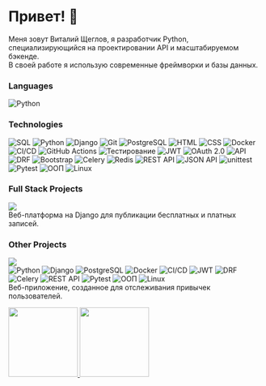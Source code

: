 # Привет! 👋

Меня зовут Виталий Щеглов, я разработчик Python, специализирующийся на проектировании API и масштабируемом бэкенде.<br>
В своей работе я использую современные фреймворки и базы данных.

### Languages

![Python](https://img.shields.io/badge/-Python-000?&logo=Python)

### Technologies

![SQL](https://img.shields.io/badge/SQL-4479A1?style=flat-square&logo=postgresql&logoColor=white)
![Python](https://img.shields.io/badge/Python-3776AB?style=flat-square&logo=python&logoColor=white)
![Django](https://img.shields.io/badge/Django-092E20?style=flat-square&logo=django&logoColor=white)
![Git](https://img.shields.io/badge/Git-F05032?style=flat-square&logo=git&logoColor=white)
![PostgreSQL](https://img.shields.io/badge/PostgreSQL-4169E1?style=flat-square&logo=postgresql&logoColor=white)
![HTML](https://img.shields.io/badge/HTML-E34F26?style=flat-square&logo=html5&logoColor=white)
![CSS](https://img.shields.io/badge/CSS-1572B6?style=flat-square&logo=css3&logoColor=white)
![Docker](https://img.shields.io/badge/Docker-2496ED?style=flat-square&logo=docker&logoColor=white)
![CI/CD](https://img.shields.io/badge/CI/CD-00BFFF?style=flat-square&logo=gitlab&logoColor=white)
![GitHub Actions](https://img.shields.io/badge/GitHub%20Actions-2088FF?style=flat-square&logo=githubactions&logoColor=white)
![Тестирование](https://img.shields.io/badge/Testing-FF9800?style=flat-square&logo=pytest&logoColor=white)
![JWT](https://img.shields.io/badge/JWT-000000?style=flat-square&logo=json-web-tokens&logoColor=white)
![OAuth 2.0](https://img.shields.io/badge/OAuth%202.0-3EAAAF?style=flat-square&logo=oauth&logoColor=white)
![API](https://img.shields.io/badge/API-000000?style=flat-square&logo=api&logoColor=white)
![DRF](https://img.shields.io/badge/DRF-FF4B30?style=flat-square&logo=django&logoColor=white)
![Bootstrap](https://img.shields.io/badge/Bootstrap-563D7C?style=flat-square&logo=bootstrap&logoColor=white)
![Celery](https://img.shields.io/badge/Celery-37814A?style=flat-square&logo=celery&logoColor=white)
![Redis](https://img.shields.io/badge/Redis-DC382D?style=flat-square&logo=redis&logoColor=white)
![REST API](https://img.shields.io/badge/REST%20API-005571?style=flat-square&logo=api&logoColor=white)
![JSON API](https://img.shields.io/badge/JSON%20API-3B5998?style=flat-square&logo=json&logoColor=white)
![unittest](https://img.shields.io/badge/unittest-000000?style=flat-square&logo=python&logoColor=white)
![Pytest](https://img.shields.io/badge/Pytest-000000?style=flat-square&logo=python&logoColor=white)
![ООП](https://img.shields.io/badge/OOP-000000?style=flat-square&logo=java&logoColor=white)
![Linux](https://img.shields.io/badge/Linux-FCC624?style=flat-square&logo=linux&logoColor=white)

### Full Stack Projects

[![](https://img.shields.io/badge/-🧬%20Platform%20for%20Publishing%20Paid%20Content-000)](https://github.com/Vitaly-Shcheglov/Platform-for-publishing-paid-content)<br>
Веб-платформа на Django для публикации бесплатных и платных записей. 

### Other Projects

[![](https://img.shields.io/badge/-🧬%20Django%20Habit%20Tracker-000)](https://github.com/Vitaly-Shcheglov/Django-Habit-Tracker/tree/develop)<br>
![Python](https://img.shields.io/badge/Python-3776AB?style=flat-square&logo=python&logoColor=white)
![Django](https://img.shields.io/badge/Django-092E20?style=flat-square&logo=django&logoColor=white)
![PostgreSQL](https://img.shields.io/badge/PostgreSQL-4169E1?style=flat-square&logo=postgresql&logoColor=white)
![Docker](https://img.shields.io/badge/Docker-2496ED?style=flat-square&logo=docker&logoColor=white)
![CI/CD](https://img.shields.io/badge/CI/CD-00BFFF?style=flat-square&logo=gitlab&logoColor=white)
![JWT](https://img.shields.io/badge/JWT-000000?style=flat-square&logo=json-web-tokens&logoColor=white)
![DRF](https://img.shields.io/badge/DRF-FF4B30?style=flat-square&logo=django&logoColor=white)
![Celery](https://img.shields.io/badge/Celery-37814A?style=flat-square&logo=celery&logoColor=white)
![REST API](https://img.shields.io/badge/REST%20API-005571?style=flat-square&logo=api&logoColor=white)
![Pytest](https://img.shields.io/badge/Pytest-000000?style=flat-square&logo=python&logoColor=white)
![ООП](https://img.shields.io/badge/OOP-000000?style=flat-square&logo=java&logoColor=white)
![Linux](https://img.shields.io/badge/Linux-FCC624?style=flat-square&logo=linux&logoColor=white)<br>
Веб-приложение, созданное для отслеживания привычек пользователей.





<a href="https://github.com/Vitaly-Shcheglov">
    <img height="137px" src="https://github-readme-stats.vercel.app/api?username=Vitaly-Shcheglov&hide_title=true&hide_border=true&show_icons=true&include_all_commits=true&count_private=true&line_height=21&text_color=000&icon_color=000&bg_color=0,ea6161,ffc64d,fffc4d,52fa5a&theme=graywhite" />
    <img height="137px" src="https://github-readme-stats.vercel.app/api/top-langs/?username=Vitaly-Shcheglov&hide=html&hide_title=true&hide_border=true&layout=compact&langs_count=6&exclude_repo=comp426,Redventures-Movie-Quotes&text_color=000&icon_color=fff&bg_color=0,52fa5a,4dfcff,c64dff&theme=graywhite" />
</a>

